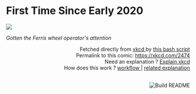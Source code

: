 # <b>First Time Since Early 2020</b>

[![](https://imgs.xkcd.com/comics/first_time_since_early_2020.png)](https://xkcd.com/2474)

<i>Gotten the Ferris wheel operator&#39;s attention</i>

<div align="right">
  Fetched directly from
  <a href="https://xkcd.com">
    xkcd
  </a>
  by
  <a href="https://github.com/Vanille-N/Vanille-N/blob/master/fetch">
    this bash script
  </a>
</div>
<div align="right">
  Permalink to this comic:
  <a href="https://xkcd.com/2474">
    https://xkcd.com/2474
  </a>
</div>
<div align="right">
  Need an explanation ?
  <a href="https://www.explainxkcd.com/wiki/index.php/2474">
    Explain xkcd
  </a>
</div>
<div align="right">
  How does this work ?
  <a href="https://github.com/Vanille-N/Vanille-N/blob/master/.github/workflows/build.yml">
    workflow
  </a>
  |
  <a href="https://simonwillison.net/2020/Jul/10/self-updating-profile-readme/">
    related explanation
  </a>
</div><br>

<a href="https://github.com/Vanille-N/Vanille-N/actions"><img src="https://github.com/Vanille-N/Vanille-N/workflows/Build%20README/badge.svg" align="right" alt="Build README"></a>
